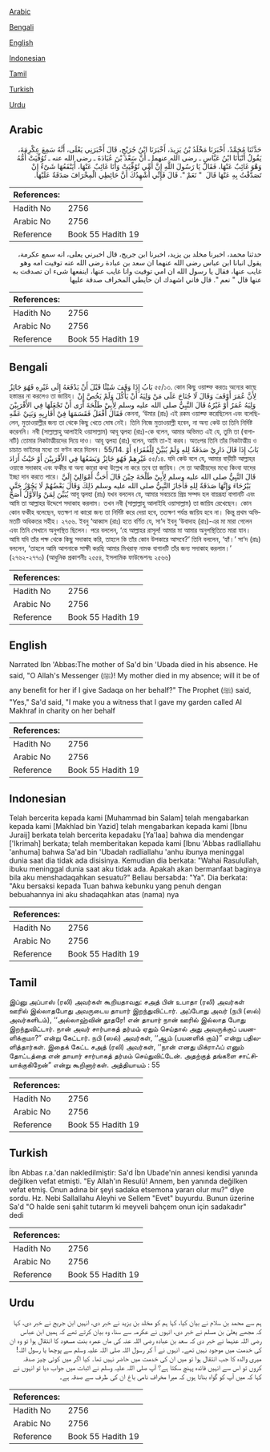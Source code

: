 [Arabic](#arabic)

[Bengali](#bengali)

[English](#english)

[Indonesian](#indonesian)

[Tamil](#tamil)

[Turkish](#turkish)

[Urdu](#urdu)

## Arabic


<div dir="rtl" lang="ar" style={{fontSize:'larger',backgroundColor:'#f8f9fa',padding:20}}>
حَدَّثَنَا مُحَمَّدٌ، أَخْبَرَنَا مَخْلَدُ بْنُ يَزِيدَ، أَخْبَرَنَا ابْنُ جُرَيْجٍ، قَالَ أَخْبَرَنِي يَعْلَى، أَنَّهُ سَمِعَ عِكْرِمَةَ، يَقُولُ أَنْبَأَنَا ابْنُ عَبَّاسٍ ـ رضى الله عنهما ـ أَنَّ سَعْدَ بْنَ عُبَادَةَ ـ رضى الله عنه ـ تُوُفِّيَتْ أُمُّهُ وَهْوَ غَائِبٌ عَنْهَا، فَقَالَ يَا رَسُولَ اللَّهِ إِنَّ أُمِّي تُوُفِّيَتْ وَأَنَا غَائِبٌ عَنْهَا، أَيَنْفَعُهَا شَىْءٌ إِنْ تَصَدَّقْتُ بِهِ عَنْهَا قَالَ ‏ "‏ نَعَمْ ‏"‏‏.‏ قَالَ فَإِنِّي أُشْهِدُكَ أَنَّ حَائِطِي الْمِخْرَافَ صَدَقَةٌ عَلَيْهَا‏.‏
</div>
<div style={{backgroundColor:'#f8f9fa',padding:20, marginBottom: 10}}><table> <thead> <tr> <th>References:</th> <th></th> </tr> </thead> <tbody><tr><td>Hadith No</td><td>2756</td></tr><tr><td>Arabic No</td><td>2756</td></tr><tr><td>Reference</td><td>Book 55 Hadith 19</td></tr></tbody></table></div>


<div dir="rtl" lang="ar" style={{fontSize:'larger',backgroundColor:'#f8f9fa',padding:20}}>
حدثنا محمد، اخبرنا مخلد بن يزيد، اخبرنا ابن جريج، قال اخبرني يعلى، انه سمع عكرمة، يقول انبانا ابن عباس رضى الله عنهما ان سعد بن عبادة رضى الله عنه توفيت امه وهو غايب عنها، فقال يا رسول الله ان امي توفيت وانا غايب عنها، اينفعها شىء ان تصدقت به عنها قال " نعم ". قال فاني اشهدك ان حايطي المخراف صدقة عليها
</div>
<div style={{backgroundColor:'#f8f9fa',padding:20, marginBottom: 10}}><table> <thead> <tr> <th>References:</th> <th></th> </tr> </thead> <tbody><tr><td>Hadith No</td><td>2756</td></tr><tr><td>Arabic No</td><td>2756</td></tr><tr><td>Reference</td><td>Book 55 Hadith 19</td></tr></tbody></table></div>

## Bengali


<div dir="ltr" lang="bn" style={{fontSize:'larger',backgroundColor:'#f8f9fa',padding:20}}>
بَابُ إِذَا وَقَفَ شَيْئًا قَبْلَ أَنْ يَدْفَعَهُ إِلَى غَيْرِهِ فَهُوَ جَائِزٌ ৫৫/১৩. কোন কিছু ওয়াক্ফ করতঃ অন্যের কাছে হস্তান্তর না করলেও তা জায়িয। لِأَنَّ عُمَرَ أَوْقَفَ وَقَالَ لَا جُنَاحَ عَلَى مَنْ وَلِيَهُ أَنْ يَأْكُلَ وَلَمْ يَخُصَّ إِنْ وَلِيَهُ عُمَرُ أَوْ غَيْرُهُ قَالَ النَّبِيُّ صلى الله عليه وسلم لِأَبِيْ طَلْحَةَ أَرَى أَنْ تَجْعَلَهَا فِي الأَقْرَبِيْنَ فَقَالَ أَفْعَلُ فَقَسَمَهَا فِيْ أَقَارِبِهِ وَبَنِيْ عَمِّهِ কেননা, ‘উমার (রাঃ) এই রকম ওয়াক্ফ করেছিলেন এবং বলেছিলেন, মুতাওয়াল্লীর জন্য তা থেকে কিছু খেতে দোষ নেই। তিনি নিজে মুতাওয়াল্লী হবেন, না অন্য কেউ তা তিনি নির্দিষ্ট করেননি। নবী (সাল্লাল্লাহু আলাইহি ওয়াসাল্লাম) আবূ ত্বলহা (রাঃ)-কে বলেন, আমার অভিমত এই যে, তুমি তা (বাগানটি) তোমার নিকটাত্মীয়দের দিয়ে দাও। আবূ ত্বলহা (রাঃ) বলেন, আমি তা-ই করব। অতঃপর তিনি তাঁর নিকটাত্মীয় ও চাচাত ভাইদের মধ্যে তা বণ্টন করে দিলেন। 55/14. بَابُ إِذَا قَالَ دَارِيْ صَدَقَةٌ لِلهِ وَلَمْ يُبَيِّنْ لِلْفُقَرَاءِ أَوْ غَيْرِهِمْ فَهُوَ جَائِزٌ وَيَضَعُهَا فِي الأَقْرَبِيْنَ أَوْ حَيْثُ أَرَادَ ৫৫/১৪. যদি কেউ বলে যে, আমার বাড়ীটি আল্লাহর ওয়াস্তে সদাকাহ এবং ফকীর বা অন্য কারো কথা উল্লেখ না করে তবে তা জায়িয। সে তা আত্মীয়দের মধ্যে কিংবা যাদের ইচ্ছা দান করতে পারে। قَالَ النَّبِيُّ صلى الله عليه وسلم لِأَبِيْ طَلْحَةَ حِيْنَ قَالَ أَحَبُّ أَمْوَالِيْ إِلَيَّ بَيْرُحَاءَ وَإِنَّهَا صَدَقَةٌ لِلهِ فَأَجَازَ النَّبِيُّ صلى الله عليه وسلم ذَلِكَ وَقَالَ بَعْضُهُمْ لَا يَجُوْزُ حَتَّى يُبَيِّنَ لِمَنْ وَالأَوَّلُ أَصَحُّ আবূ ত্বলহা (রাঃ) যখন বললেন যে, আমার সবচেয়ে প্রিয় সম্পদ হল বায়রূহা বাগানটি এবং আমি তা আল্লাহর উদ্দেশে সদাকাহ করলাম। তখন নবী (সাল্লাল্লাহু আলাইহি ওয়াসাল্লাম) তা জায়িয রেখেছেন। কোন কোন ফকীহ বলেছেন, যতক্ষণ না কারো জন্য তা নির্দিষ্ট করে দেয়া হবে, ততক্ষণ পর্যন্ত জায়িয হবে না। কিন্তু প্রথম অভিমতটি অধিকতর সহীহ। ২৭৫৬. ইবনু ‘আব্বাস (রাঃ) হতে বর্ণিত যে, সা‘দ ইবনু ‘উবাদাহ (রাঃ)-এর মা মারা গেলেন এবং তিনি সেখানে অনুপস্থিত ছিলেন। পরে বললেন, ‘হে আল্লাহর রাসূল! আমার মা আমার অনুপস্থিতিতে মারা যান। আমি যদি তাঁর পক্ষ থেকে কিছু সদাকাহ করি, তাহলে কি তাঁর কোন উপকারে আসবে?’ তিনি বললেন, ‘হ্যাঁ।’ সা‘দ (রাঃ) বললেন, ‘তাহলে আমি আপনাকে সাক্ষী করছি আমার মিখরাফ্ নামক বাগানটি তাঁর জন্য সদাকাহ করলাম।’ (২৭৬২-২৭৭০) (আধুনিক প্রকাশনীঃ ২৫৫৪, ইসলামিক ফাউন্ডেশনঃ ২৫৬৬)
</div>
<div style={{backgroundColor:'#f8f9fa',padding:20, marginBottom: 10}}><table> <thead> <tr> <th>References:</th> <th></th> </tr> </thead> <tbody><tr><td>Hadith No</td><td>2756</td></tr><tr><td>Arabic No</td><td>2756</td></tr><tr><td>Reference</td><td>Book 55 Hadith 19</td></tr></tbody></table></div>

## English


<div dir="ltr" lang="en" style={{fontSize:'larger',backgroundColor:'#f8f9fa',padding:20}}>
Narrated Ibn 'Abbas:The mother of Sa'd bin 'Ubada died in his absence. He said, "O Allah's Messenger (ﷺ)! My mother died in my absence; will it be of any benefit for her if I give Sadaqa on her behalf?" The Prophet (ﷺ) said, "Yes," Sa'd said, "I make you a witness that I gave my garden called Al Makhraf in charity on her behalf
</div>
<div style={{backgroundColor:'#f8f9fa',padding:20, marginBottom: 10}}><table> <thead> <tr> <th>References:</th> <th></th> </tr> </thead> <tbody><tr><td>Hadith No</td><td>2756</td></tr><tr><td>Arabic No</td><td>2756</td></tr><tr><td>Reference</td><td>Book 55 Hadith 19</td></tr></tbody></table></div>

## Indonesian


<div dir="ltr" lang="id" style={{fontSize:'larger',backgroundColor:'#f8f9fa',padding:20}}>
Telah bercerita kepada kami [Muhammad bin Salam] telah mengabarkan kepada kami [Makhlad bin Yazid] telah mengabarkan kepada kami [Ibnu Juraij] berkata telah bercerita kepadaku [Ya'laa] bahwa dia mendengar ['Ikrimah] berkata; telah memberitakan kepada kami [Ibnu 'Abbas radliallahu 'anhuma] bahwa Sa'ad bin 'Ubadah radliallahu 'anhu ibunya meninggal dunia saat dia tidak ada disisinya. Kemudian dia berkata: "Wahai Rasulullah, ibuku meninggal dunia saat aku tidak ada. Apakah akan bermanfaat baginya bila aku menshadaqahkan sesuatu?" Beliau bersabda: "Ya". Dia berkata: "Aku bersaksi kepada Tuan bahwa kebunku yang penuh dengan bebuahannya ini aku shadaqahkan atas (nama) nya
</div>
<div style={{backgroundColor:'#f8f9fa',padding:20, marginBottom: 10}}><table> <thead> <tr> <th>References:</th> <th></th> </tr> </thead> <tbody><tr><td>Hadith No</td><td>2756</td></tr><tr><td>Arabic No</td><td>2756</td></tr><tr><td>Reference</td><td>Book 55 Hadith 19</td></tr></tbody></table></div>

## Tamil


<div dir="ltr" lang="ta" style={{fontSize:'larger',backgroundColor:'#f8f9fa',padding:20}}>
இப்னு அப்பாஸ் (ரலி) அவர்கள் கூறியதாவது: சஅத் பின் உபாதா (ரலி) அவர்கள் ஊரில் இல்லாதபோது அவருடைய தாயார் இறந்துவிட்டார். அப்போது அவர் (நபி (ஸல்) அவர்களிடம்), ‘‘அல்லாஹ்வின் தூதரே! என் தாயார் நான் ஊரில் இல்லாத போது இறந்துவிட்டார். நான் அவர் சார்பாகத் தர்மம் ஏதும் செய்தால் அது அவருக்குப் பயனளிக்குமா?” என்று கேட்டார். நபி (ஸல்) அவர்கள், ‘‘ஆம் (பயனளிக் கும்)” என்று பதிலளித்தார்கள். இதைக் கேட்ட சஅத் (ரலி) அவர்கள், ‘‘நான் எனது மிக்ராஃப் எனும் தோட்டத்தை என் தாயார் சார்பாகத் தர்மம் செய்துவிட்டேன். அதற்குத் தங்களை சாட்சியாக்குகிறேன்” என்று கூறினார்கள். அத்தியாயம் : 55
</div>
<div style={{backgroundColor:'#f8f9fa',padding:20, marginBottom: 10}}><table> <thead> <tr> <th>References:</th> <th></th> </tr> </thead> <tbody><tr><td>Hadith No</td><td>2756</td></tr><tr><td>Arabic No</td><td>2756</td></tr><tr><td>Reference</td><td>Book 55 Hadith 19</td></tr></tbody></table></div>

## Turkish


<div dir="ltr" lang="tr" style={{fontSize:'larger',backgroundColor:'#f8f9fa',padding:20}}>
İbn Abbas r.a.'dan nakledilmiştir: Sa'd İbn Ubade'nin annesi kendisi yanında değilken vefat etmişti. "Ey Allah'ın Resulü! Annem, ben yanında değilken vefat etmiş. Onun adına bir şeyi sadaka etsemona yararı olur mu?" diye sordu. Hz. Nebi Sallallahu Aleyhi ve Sellem "Evet" buyurdu. Bunun üzerine Sa'd "O halde seni şahit tutarım ki meyveli bahçem onun için sadakadır" dedi
</div>
<div style={{backgroundColor:'#f8f9fa',padding:20, marginBottom: 10}}><table> <thead> <tr> <th>References:</th> <th></th> </tr> </thead> <tbody><tr><td>Hadith No</td><td>2756</td></tr><tr><td>Arabic No</td><td>2756</td></tr><tr><td>Reference</td><td>Book 55 Hadith 19</td></tr></tbody></table></div>

## Urdu


<div dir="rtl" lang="ur" style={{fontSize:'larger',backgroundColor:'#f8f9fa',padding:20}}>
ہم سے محمد بن سلام نے بیان کیا، کہا ہم کو مخلد بن یزید نے خبر دی، انہیں ابن جریج نے خبر دی، کہا کہ مجھے یعلیٰ بن مسلم نے خبر دی، انہوں نے عکرمہ سے سنا، وہ بیان کرتے تھے کہ ہمیں ابن عباس رضی اللہ عنہما نے خبر دی کہ سعد بن عبادہ رضی اللہ عنہ کی ماں عمرہ بنت مسعود کا انتقال ہوا تو وہ ان کی خدمت میں موجود نہیں تھے۔ انہوں نے آ کر رسول اللہ صلی اللہ علیہ وسلم سے پوچھا یا رسول اللہ! میری والدہ کا جب انتقال ہوا تو میں ان کی خدمت میں حاضر نہیں تھا۔ کیا اگر میں کوئی چیز صدقہ کروں تو اس سے انہیں فائدہ پہنچ سکتا ہے؟ آپ صلی اللہ علیہ وسلم نے اثبات میں جواب دیا تو انہوں نے کہا کہ میں آپ کو گواہ بناتا ہوں کہ میرا مخراف نامی باغ ان کی طرف سے صدقہ ہے۔
</div>
<div style={{backgroundColor:'#f8f9fa',padding:20, marginBottom: 10}}><table> <thead> <tr> <th>References:</th> <th></th> </tr> </thead> <tbody><tr><td>Hadith No</td><td>2756</td></tr><tr><td>Arabic No</td><td>2756</td></tr><tr><td>Reference</td><td>Book 55 Hadith 19</td></tr></tbody></table></div>
